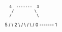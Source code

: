       4  -------  3
       /         \
      /           \
   5 /             \ 2
     \             /
      \           /
       \         /
      0  -------  1

